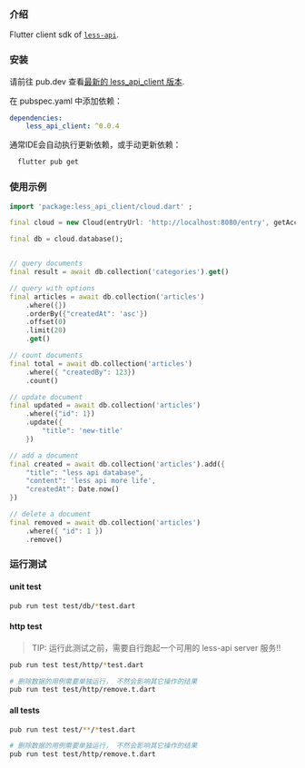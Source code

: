 
### 介绍

Flutter client sdk of [`less-api`](https://github.com/Maslow/less-api).

### 安装

请前往 pub.dev 查看[最新的 less_api_client 版本](https://pub.dev/packages/less_api_client).

在 pubspec.yaml 中添加依赖： 

```yaml
dependencies:
    less_api_client: ^0.0.4

```

通常IDE会自动执行更新依赖，或手动更新依赖：
```sh
  flutter pub get
```

### 使用示例

```dart
import 'package:less_api_client/cloud.dart' ;

final cloud = new Cloud(entryUrl: 'http://localhost:8080/entry', getAccessToken: () => getToken(),);

final db = cloud.database();


// query documents
final result = await db.collection('categories').get()

// query with options
final articles = await db.collection('articles')
    .where({})
    .orderBy({"createdAt": 'asc'})
    .offset(0)
    .limit(20)
    .get()

// count documents
final total = await db.collection('articles')
    .where({ "createdBy": 123})
    .count()

// update document
final updated = await db.collection('articles')
    .where({"id": 1})
    .update({
        "title": 'new-title'
    })

// add a document
final created = await db.collection('articles').add({
    "title": "less api database",
    "content": 'less api more life',
    "createdAt": Date.now()
})

// delete a document
final removed = await db.collection('articles')
    .where({ "id": 1 })
    .remove()
```


### 运行测试


#### unit test
```sh
pub run test test/db/*test.dart
```

#### http test

> TIP: 运行此测试之前，需要自行跑起一个可用的 less-api server 服务!!

```sh
pub run test test/http/*test.dart

# 删除数据的用例需要单独运行， 不然会影响其它操作的结果
pub run test test/http/remove.t.dart
```

#### all tests

```sh
pub run test test/**/*test.dart

# 删除数据的用例需要单独运行， 不然会影响其它操作的结果
pub run test test/http/remove.t.dart
```